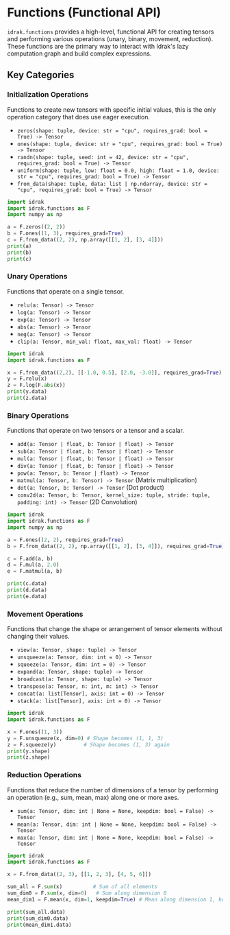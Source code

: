 # Functions (Functional API)

`idrak.functions` provides a high-level, functional API for creating tensors and performing various operations (unary, binary, movement, reduction). These functions are the primary way to interact with Idrak's lazy computation graph and build complex expressions.

## Key Categories

### Initialization Operations

Functions to create new tensors with specific initial values, this is the only operation category that does use eager execution.

*   `zeros(shape: tuple, device: str = "cpu", requires_grad: bool = True) -> Tensor`
*   `ones(shape: tuple, device: str = "cpu", requires_grad: bool = True) -> Tensor`
*   `randn(shape: tuple, seed: int = 42, device: str = "cpu", requires_grad: bool = True) -> Tensor`
*   `uniform(shape: tuple, low: float = 0.0, high: float = 1.0, device: str = "cpu", requires_grad: bool = True) -> Tensor`
*   `from_data(shape: tuple, data: list | np.ndarray, device: str = "cpu", requires_grad: bool = True) -> Tensor`

```python
import idrak
import idrak.functions as F
import numpy as np

a = F.zeros((2, 2))
b = F.ones((1, 3), requires_grad=True)
c = F.from_data((2, 2), np.array([[1, 2], [3, 4]]))
print(a)
print(b)
print(c)
```

### Unary Operations

Functions that operate on a single tensor.

*   `relu(a: Tensor) -> Tensor`
*   `log(a: Tensor) -> Tensor`
*   `exp(a: Tensor) -> Tensor`
*   `abs(a: Tensor) -> Tensor`
*   `neg(a: Tensor) -> Tensor`
*   `clip(a: Tensor, min_val: float, max_val: float) -> Tensor`

```python
import idrak
import idrak.functions as F

x = F.from_data((2,2), [[-1.0, 0.5], [2.0, -3.0]], requires_grad=True)
y = F.relu(x)
z = F.log(F.abs(x))
print(y.data)
print(z.data)
```

### Binary Operations

Functions that operate on two tensors or a tensor and a scalar.

*   `add(a: Tensor | float, b: Tensor | float) -> Tensor`
*   `sub(a: Tensor | float, b: Tensor | float) -> Tensor`
*   `mul(a: Tensor | float, b: Tensor | float) -> Tensor`
*   `div(a: Tensor | float, b: Tensor | float) -> Tensor`
*   `pow(a: Tensor, b: Tensor | float) -> Tensor`
*   `matmul(a: Tensor, b: Tensor) -> Tensor` (Matrix multiplication)
*   `dot(a: Tensor, b: Tensor) -> Tensor` (Dot product)
*   `conv2d(a: Tensor, b: Tensor, kernel_size: tuple, stride: tuple, padding: int) -> Tensor` (2D Convolution)

```python
import idrak
import idrak.functions as F
import numpy as np

a = F.ones((2, 2), requires_grad=True)
b = F.from_data((2, 2), np.array([[1, 2], [3, 4]]), requires_grad=True)

c = F.add(a, b)
d = F.mul(a, 2.0)
e = F.matmul(a, b)

print(c.data)
print(d.data)
print(e.data)
```

### Movement Operations

Functions that change the shape or arrangement of tensor elements without changing their values.

*   `view(a: Tensor, shape: tuple) -> Tensor`
*   `unsqueeze(a: Tensor, dim: int = 0) -> Tensor`
*   `squeeze(a: Tensor, dim: int = 0) -> Tensor`
*   `expand(a: Tensor, shape: tuple) -> Tensor`
*   `broadcast(a: Tensor, shape: tuple) -> Tensor`
*   `transpose(a: Tensor, n: int, m: int) -> Tensor`
*   `concat(a: list[Tensor], axis: int = 0) -> Tensor`
*   `stack(a: list[Tensor], axis: int = 0) -> Tensor`

```python
import idrak
import idrak.functions as F

x = F.ones((1, 3))
y = F.unsqueeze(x, dim=0) # Shape becomes (1, 1, 3)
z = F.squeeze(y)         # Shape becomes (1, 3) again
print(y.shape)
print(z.shape)
```

### Reduction Operations

Functions that reduce the number of dimensions of a tensor by performing an operation (e.g., sum, mean, max) along one or more axes.

*   `sum(a: Tensor, dim: int | None = None, keepdim: bool = False) -> Tensor`
*   `mean(a: Tensor, dim: int | None = None, keepdim: bool = False) -> Tensor`
*   `max(a: Tensor, dim: int | None = None, keepdim: bool = False) -> Tensor`

```python
import idrak
import idrak.functions as F

x = F.from_data((2, 3), [[1, 2, 3], [4, 5, 6]])

sum_all = F.sum(x)          # Sum of all elements
sum_dim0 = F.sum(x, dim=0)   # Sum along dimension 0
mean_dim1 = F.mean(x, dim=1, keepdim=True) # Mean along dimension 1, keep dimension

print(sum_all.data)
print(sum_dim0.data)
print(mean_dim1.data)
```

